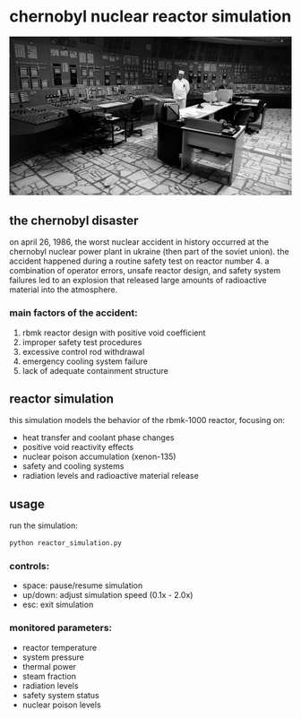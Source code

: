 # chernobyl nuclear reactor simulation

![chernobyl nuclear power plant](https://raw.githubusercontent.com/tenquasso/chernobyl-disaster/main/lab.jpg)

## the chernobyl disaster

on april 26, 1986, the worst nuclear accident in history occurred at the chernobyl nuclear power plant in ukraine (then part of the soviet union). the accident happened during a routine safety test on reactor number 4. a combination of operator errors, unsafe reactor design, and safety system failures led to an explosion that released large amounts of radioactive material into the atmosphere.

### main factors of the accident:
1. rbmk reactor design with positive void coefficient
2. improper safety test procedures
3. excessive control rod withdrawal
4. emergency cooling system failure
5. lack of adequate containment structure

## reactor simulation

this simulation models the behavior of the rbmk-1000 reactor, focusing on:
- heat transfer and coolant phase changes
- positive void reactivity effects
- nuclear poison accumulation (xenon-135)
- safety and cooling systems
- radiation levels and radioactive material release

## usage

run the simulation:
```bash
python reactor_simulation.py
```

### controls:
- space: pause/resume simulation
- up/down: adjust simulation speed (0.1x - 2.0x)
- esc: exit simulation

### monitored parameters:
- reactor temperature
- system pressure
- thermal power
- steam fraction
- radiation levels
- safety system status
- nuclear poison levels

 
